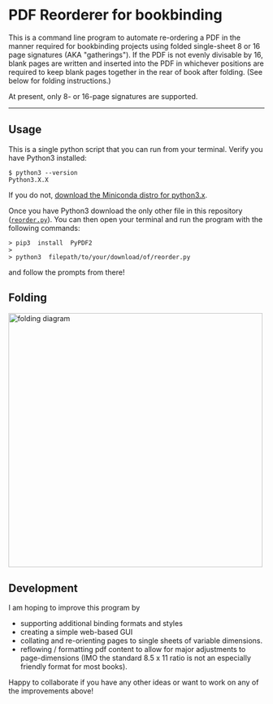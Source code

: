 # PDF Reorderer for bookbinding

This is a command line program to automate re-ordering a PDF in the manner required for bookbinding projects using folded single-sheet 8 or 16 page signatures (AKA "gatherings"). If the PDF is not evenly divisable by 16, blank pages are written and inserted into the PDF in whichever positions are required to keep blank pages together in the rear of book after folding. (See below for folding instructions.)

At present, only 8- or 16-page signatures are supported. 

_______________________________________

## Usage

This is a single python script that you can run from your terminal. Verify you have Python3 installed:

```command
$ python3 --version
Python3.X.X
```

If you do not, [download the Miniconda distro for python3.x](https://docs.conda.io/en/latest/miniconda.html).

Once you have Python3 download the only other file in this repository ([```reorder.py```](https://github.com/vxxce/pdf-reorderer/blob/master/reorder.py)). You can then open your terminal and run the program with the following commands:

```command
> pip3  install  PyPDF2
>
> python3  filepath/to/your/download/of/reorder.py
``` 
and follow the prompts from there!

## Folding

<img src="https://i.pinimg.com/originals/e0/3c/24/e03c244fb8f8ccb23a38462ce0d5533e.jpg" alt="folding diagram" width="500px" />

## Development

I am hoping to improve this program by
* supporting additional binding formats and styles
* creating a simple web-based GUI
* collating and re-orienting pages to single sheets of variable dimensions.
* reflowing / formatting pdf content to allow for major adjustments to page-dimensions (IMO the standard 8.5 x 11 ratio is not an especially friendly format for most books).

Happy to collaborate if you have any other ideas or want to work on any of the improvements above!
